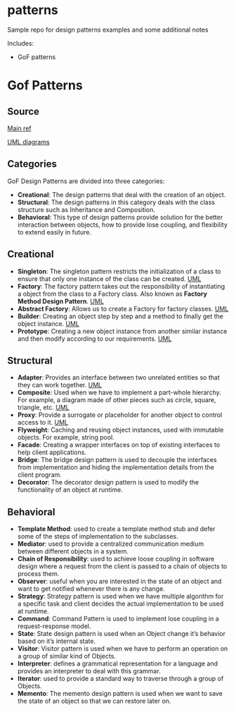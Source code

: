 # patterns
Sample repo for design patterns examples and some additional notes

Includes:
* GoF patterns


# Gof Patterns
## Source
[Main ref](https://www.digitalocean.com/community/tutorials/gangs-of-four-gof-design-patterns)

[UML diagrams](https://circle.visual-paradigm.com/category/uml-diagrams/gof-design/)

## Categories
GoF Design Patterns are divided into three categories:

* **Creational**: The design patterns that deal with the creation of an object.
* **Structural**: The design patterns in this category deals with the class structure such as Inheritance and Composition.
* **Behavioral**: This type of design patterns provide solution for the better interaction between objects, how to provide lose coupling, and flexibility to extend easily in future.

## Creational
* **Singleton**: The singleton pattern restricts the initialization of a class to ensure that only one instance of the class can be created. [UML](https://circle.visual-paradigm.com/singleton/)
* **Factory**: The factory pattern takes out the responsibility of instantiating a object from the class to a Factory class. Also known as **Factory Method Design Pattern**. [UML](https://circle.visual-paradigm.com/factory-method/)
* **Abstract Factory**: Allows us to create a Factory for factory classes. [UML](https://circle.visual-paradigm.com/abstract-factory/)
* **Builder**: Creating an object step by step and a method to finally get the object instance. [UML](https://circle.visual-paradigm.com/builder/)
* **Prototype**: Creating a new object instance from another similar instance and then modify according to our requirements. [UML](https://circle.visual-paradigm.com/prototype/)

## Structural
* **Adapter**: Provides an interface between two unrelated entities so that they can work together. [UML](https://circle.visual-paradigm.com/adapter/)
* **Composite**: Used when we have to implement a part-whole hierarchy. For example, a diagram made of other pieces such as circle, square, triangle, etc. [UML](https://circle.visual-paradigm.com/composite/)
* **Proxy**: Provide a surrogate or placeholder for another object to control access to it. [UML](https://circle.visual-paradigm.com/proxy/)
* **Flyweight**: Caching and reusing object instances, used with immutable objects. For example, string pool.
* **Facade**: Creating a wrapper interfaces on top of existing interfaces to help client applications.
* **Bridge**: The bridge design pattern is used to decouple the interfaces from implementation and hiding the implementation details from the client program.
* **Decorator**: The decorator design pattern is used to modify the functionality of an object at runtime.

## Behavioral
* **Template Method**: used to create a template method stub and defer some of the steps of implementation to the subclasses.
* **Mediator**: used to provide a centralized communication medium between different objects in a system.
* **Chain of Responsibility**: used to achieve loose coupling in software design where a request from the client is passed to a chain of objects to process them.
* **Observer**: useful when you are interested in the state of an object and want to get notified whenever there is any change.
* **Strategy**: Strategy pattern is used when we have multiple algorithm for a specific task and client decides the actual implementation to be used at runtime.
* **Command**: Command Pattern is used to implement lose coupling in a request-response model.
* **State**: State design pattern is used when an Object change it’s behavior based on it’s internal state.
* **Visitor**: Visitor pattern is used when we have to perform an operation on a group of similar kind of Objects.
* **Interpreter**: defines a grammatical representation for a language and provides an interpreter to deal with this grammar.
* **Iterator**: used to provide a standard way to traverse through a group of Objects.
* **Memento**: The memento design pattern is used when we want to save the state of an object so that we can restore later on.